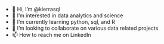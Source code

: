 - 👋 Hi, I’m @kierrasql
- 👀 I’m interested in data analytics and science
- 🌱 I’m currently learning python, sql, and R
- 💞️ I’m looking to collaborate on various data related projects
- 📫 How to reach me on LinkedIn 



